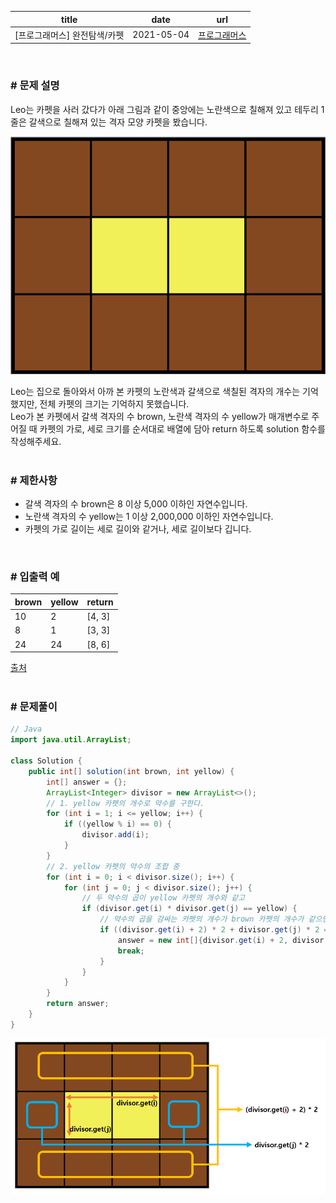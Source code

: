 |title|date|url|
|---|---|---|
|[프로그래머스] 완전탐색/카펫|2021-05-04|[프로그래머스](https://school.programmers.co.kr/learn/courses/30/lessons/42842)|

<br>

### # 문제 설명
Leo는 카펫을 사러 갔다가 아래 그림과 같이 중앙에는 노란색으로 칠해져 있고 테두리 1줄은 갈색으로 칠해져 있는 격자 모양 카펫을 봤습니다.
<p align="center"><img src="/imgs/programmers-carpet-1.png" alt="완전탐색/카펫1"></p>
Leo는 집으로 돌아와서 아까 본 카펫의 노란색과 갈색으로 색칠된 격자의 개수는 기억했지만, 전체 카펫의 크기는 기억하지 못했습니다.<br>
Leo가 본 카펫에서 갈색 격자의 수 brown, 노란색 격자의 수 yellow가 매개변수로 주어질 때 카펫의 가로, 세로 크기를 순서대로 배열에 담아 return 하도록 solution 함수를 작성해주세요.<br>
<br>

### # 제한사항
- 갈색 격자의 수 brown은 8 이상 5,000 이하인 자연수입니다.
- 노란색 격자의 수 yellow는 1 이상 2,000,000 이하인 자연수입니다.
- 카펫의 가로 길이는 세로 길이와 같거나, 세로 길이보다 깁니다.

<br>

### # 입출력 예

| brown | yellow | return |
| --- | --- | --- |
| 10 | 2 | \[4, 3\] |
| 8 | 1 | \[3, 3\] |
| 24 | 24 | \[8, 6\] |

[출처](https://hsin.hr/coci/archive/2010_2011/contest4_tasks.pdf)<br>
<br>

### # 문제풀이
```java
// Java
import java.util.ArrayList;

class Solution {
    public int[] solution(int brown, int yellow) {
        int[] answer = {};
        ArrayList<Integer> divisor = new ArrayList<>();
        // 1. yellow 카펫의 개수로 약수를 구한다.
        for (int i = 1; i <= yellow; i++) {
            if ((yellow % i) == 0) {
                divisor.add(i);
            }
        }
        // 2. yellow 카펫의 약수의 조합 중
        for (int i = 0; i < divisor.size(); i++) {
            for (int j = 0; j < divisor.size(); j++) {
                // 두 약수의 곱이 yellow 카펫의 개수와 같고
                if (divisor.get(i) * divisor.get(j) == yellow) {
                    // 약수의 곱을 감싸는 카펫의 개수가 brown 카펫의 개수가 같으면 break
                    if ((divisor.get(i) + 2) * 2 + divisor.get(j) * 2 == brown) {
                        answer = new int[]{divisor.get(i) + 2, divisor.get(j) + 2};
                        break;
                    }
                }
            }
        }
        return answer;
    }
}
```
<p align="center"><img src="/imgs/programmers-carpet-2.png" alt="완전탐색/카펫2"></p>